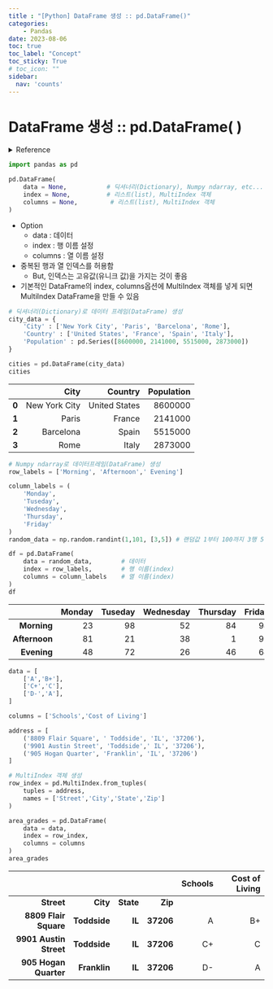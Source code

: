 ```yaml
---
title : "[Python] DataFrame 생성 :: pd.DataFrame()"
categories:
    - Pandas
date: 2023-08-06
toc: true
toc_label: "Concept"
toc_sticky: True
# toc_icon: ""
sidebar:
  nav: 'counts'
---
```


# DataFrame 생성 :: pd.DataFrame( )

<details>
    <summary>Reference</summary>
        Pandas In Action
</details>

```python
import pandas as pd

pd.DataFrame(
    data = None,           # 딕셔너리(Dictionary), Numpy ndarray, etc...
    index = None,          # 리스트(list), MultiIndex 객체
    columns = None,         # 리스트(list), MultiIndex 객체
)
```

-   Option
    -   data : 데이터
    -   index : 행 이름 설정
    -   columns : 열 이름 설정
-   중복된 행과 열 인덱스를 허용함
    -   But, 인덱스는 고유값(유니크 값)을 가지는 것이 좋음
-   기본적인 DataFrame의 index, columns옵션에 MultiIndex 객체를 넣게 되면 MultiIndex DataFrame을 만들 수 있음

```python
# 딕셔너리(Dictionary)로 데이터 프레임(DataFrame) 생성
city_data = {
    'City' : ['New York City', 'Paris', 'Barcelona', 'Rome'],
    'Country' : ['United States', 'France', 'Spain', 'Italy'],
    'Population' : pd.Series([8600000, 2141000, 5515000, 2873000])
}

cities = pd.DataFrame(city_data)
cities
```

|   | City | Country | Population |
| --: | --: | --: | --: |
| **0** | New York City | United States | 8600000 |
| **1** | Paris | France | 2141000 |
| **2** | Barcelona | Spain | 5515000 |
| **3** | Rome | Italy | 2873000 |

```python
# Numpy ndarray로 데이터프레임(DataFrame) 생성
row_labels = ['Morning', 'Afternoon',' Evening']

column_labels = (
    'Monday',
    'Tuseday',
    'Wednesday',
    'Thursday',
    'Friday'
)
random_data = np.random.randint(1,101, [3,5]) # 랜덤값 1부터 100까지 3행 5열 생성

df = pd.DataFrame(
    data = random_data,        # 데이터
    index = row_labels,        # 행 이름(index)
    columns = column_labels    # 열 이름(index)
)
df
```

|   | Monday | Tuseday | Wednesday | Thursday | Friday |
| --: | --: | --: | --: | --: | --: |
| **Morning** | 23 | 98 | 52 | 84 | 94 |
| **Afternoon** | 81 | 21 | 38 | 1 | 90 |
| **Evening** | 48 | 72 | 26 | 46 | 64 |

```python
data = [
    ['A','B+'],
    ['C+','C'],
    ['D-','A'],
]

columns = ['Schools','Cost of Living']

address = [
    ('8809 Flair Square', ' Toddside', 'IL', '37206'),
    ('9901 Austin Street', 'Toddside',' IL', '37206'),
    ('905 Hogan Quarter', 'Franklin', 'IL', '37206')
]

# MultiIndex 객체 생성
row_index = pd.MultiIndex.from_tuples(
    tuples = address,
    names = ['Street','City','State','Zip']
)

area_grades = pd.DataFrame(
    data = data, 
    index = row_index, 
    columns = columns
)
area_grades
```

|   |   |   |   | Schools | Cost of Living |
| --: | --: | --: | --: | --: | --: |
| **Street** | **City** | **State** | **Zip** |   |   |
| **8809 Flair Square** | **Toddside** | **IL** | **37206** | A | B+ |
| **9901 Austin Street** | **Toddside** | **IL** | **37206** | C+ | C |
| **905 Hogan Quarter** | **Franklin** | **IL** | **37206** | D- | A |
